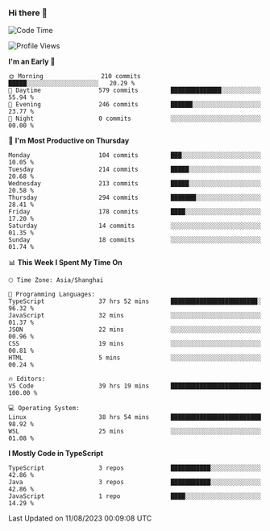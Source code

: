 ### Hi there 👋

<!--
**waynelwz/waynelwz** is a ✨ _special_ ✨ repository because its `README.md` (this file) appears on your GitHub profile.

Here are some ideas to get you started:

- 🔭 I’m currently working on ...
- 🌱 I’m currently learning ...
- 👯 I’m looking to collaborate on ...
- 🤔 I’m looking for help with ...
- 💬 Ask me about ...
- 📫 How to reach me: ...
- 😄 Pronouns: ...
- ⚡ Fun fact: ...
-->

<!--START_SECTION:waka-->
![Code Time](http://img.shields.io/badge/Code%20Time-1%2C748%20hrs%2046%20mins-blue)

![Profile Views](http://img.shields.io/badge/Profile%20Views-0-blue)

**I'm an Early 🐤** 

```text
🌞 Morning                210 commits         █████░░░░░░░░░░░░░░░░░░░░   20.29 % 
🌆 Daytime                579 commits         ██████████████░░░░░░░░░░░   55.94 % 
🌃 Evening                246 commits         ██████░░░░░░░░░░░░░░░░░░░   23.77 % 
🌙 Night                  0 commits           ░░░░░░░░░░░░░░░░░░░░░░░░░   00.00 % 
```
📅 **I'm Most Productive on Thursday** 

```text
Monday                   104 commits         ███░░░░░░░░░░░░░░░░░░░░░░   10.05 % 
Tuesday                  214 commits         █████░░░░░░░░░░░░░░░░░░░░   20.68 % 
Wednesday                213 commits         █████░░░░░░░░░░░░░░░░░░░░   20.58 % 
Thursday                 294 commits         ███████░░░░░░░░░░░░░░░░░░   28.41 % 
Friday                   178 commits         ████░░░░░░░░░░░░░░░░░░░░░   17.20 % 
Saturday                 14 commits          ░░░░░░░░░░░░░░░░░░░░░░░░░   01.35 % 
Sunday                   18 commits          ░░░░░░░░░░░░░░░░░░░░░░░░░   01.74 % 
```


📊 **This Week I Spent My Time On** 

```text
🕑︎ Time Zone: Asia/Shanghai

💬 Programming Languages: 
TypeScript               37 hrs 52 mins      ████████████████████████░   96.32 % 
JavaScript               32 mins             ░░░░░░░░░░░░░░░░░░░░░░░░░   01.37 % 
JSON                     22 mins             ░░░░░░░░░░░░░░░░░░░░░░░░░   00.96 % 
CSS                      19 mins             ░░░░░░░░░░░░░░░░░░░░░░░░░   00.81 % 
HTML                     5 mins              ░░░░░░░░░░░░░░░░░░░░░░░░░   00.24 % 

🔥 Editors: 
VS Code                  39 hrs 19 mins      █████████████████████████   100.00 % 

💻 Operating System: 
Linux                    38 hrs 54 mins      █████████████████████████   98.92 % 
WSL                      25 mins             ░░░░░░░░░░░░░░░░░░░░░░░░░   01.08 % 
```

**I Mostly Code in TypeScript** 

```text
TypeScript               3 repos             ███████████░░░░░░░░░░░░░░   42.86 % 
Java                     3 repos             ███████████░░░░░░░░░░░░░░   42.86 % 
JavaScript               1 repo              ████░░░░░░░░░░░░░░░░░░░░░   14.29 % 
```




 Last Updated on 11/08/2023 00:09:08 UTC
<!--END_SECTION:waka-->
